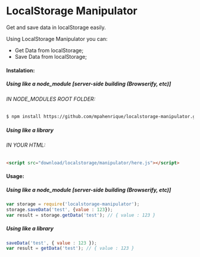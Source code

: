 # LocalStorage Manipulator
Get and save data in localStorage easily.

Using LocalStorage Manipulator you can:
  - Get Data from localStorage;
  - Save Data from localStorage;

#### Instalation:
##### Using like a node_module [server-side building (Browserify, etc)]
###### IN NODE_MODULES ROOT FOLDER:
```sh
$ npm install https://github.com/mpahenrique/localstorage-manipulator.git --save
```
##### Using like a library
###### IN YOUR HTML:
```html
<script src="download/localstorage/manipulator/here.js"></script>
``` 

#### Usage:
##### Using like a node_module [server-side building (Browserify, etc)]
```js
var storage = require('localstorage-manipulator');
storage.saveData('test', {value : 123});
var result = storage.getData('test'); // { value : 123 }
```

##### Using like a library
```js
saveData('test', { value : 123 });
var result = getData('test'); // { value : 123 }
```